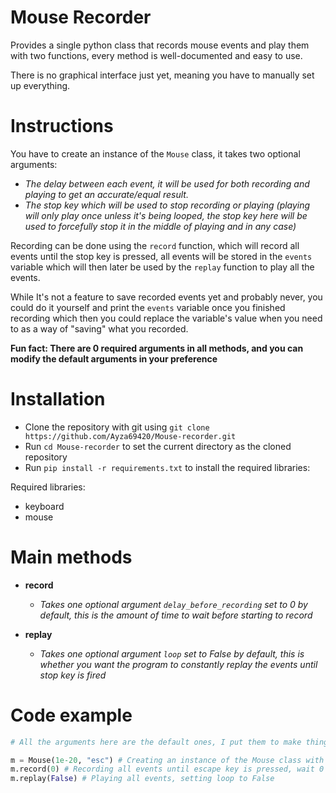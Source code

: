 # Mouse Recorder

Provides a single python class that records mouse events and play them with two functions, every method is well-documented and easy to use.

There is no graphical interface just yet, meaning you have to manually set up everything.

# Instructions

You have to create an instance of the ``Mouse`` class, it takes two optional arguments:
  - *The delay between each event, it will be used for both recording and playing to get an accurate/equal result.*
  - *The stop key which will be used to stop recording or playing (playing will only play once unless it's being looped, the stop key here will be used to forcefully stop it in the middle of playing and in any case)*

Recording can be done using the ``record`` function, which will record all events until the stop key is pressed, all events will be stored in the ``events`` variable which will then later be used by the ``replay`` function to play all the events.

While It's not a feature to save recorded events yet and probably never, you could do it yourself and print the ``events`` variable once you finished recording which then you could replace the variable's value when you need to as a way of "saving" what you recorded.

**Fun fact: There are 0 required arguments in all methods, and you can modify the default arguments in your preference**

# Installation

- Clone the repository with git using ``git clone https://github.com/Ayza69420/Mouse-recorder.git``
- Run ``cd Mouse-recorder`` to set the current directory as the cloned repository
- Run ``pip install -r requirements.txt`` to install the required libraries:

Required libraries:
  - keyboard
  - mouse

# Main methods

- **record**
  - *Takes one optional argument `delay_before_recording` set to 0 by default, this is the amount of time to wait before starting to record*

- **replay**
  - *Takes one optional argument `loop` set to False by default, this is whether you want the program to constantly replay the events until stop key is fired*

# Code example

```py
# All the arguments here are the default ones, I put them to make things clear

m = Mouse(1e-20, "esc") # Creating an instance of the Mouse class with a 1e-20 event delay and escape stop key
m.record(0) # Recording all events until escape key is pressed, wait 0 seconds before starting
m.replay(False) # Playing all events, setting loop to False
